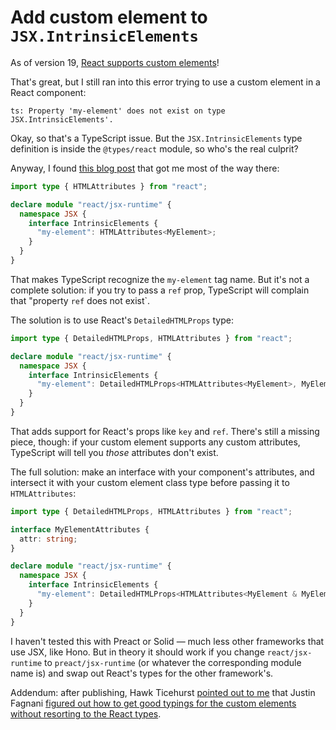 # Add custom element to `JSX.IntrinsicElements`

As of version 19, [React supports custom elements](https://custom-elements-everywhere.com/libraries/react/results/results.html)!

That's great, but I still ran into this error trying to use a custom element in a React component:

```
ts: Property 'my-element' does not exist on type JSX.IntrinsicElements'.
```

Okay, so that's a TypeScript issue. But the `JSX.IntrinsicElements` type definition is inside the `@types/react` module, so who's the real culprit?

Anyway, I found [this blog post](https://medium.com/@joelmalone/get-jsx-to-recognise-your-custom-element-in-react-or-preact-bf08d7522208) that got me most of the way there:

```ts
import type { HTMLAttributes } from "react";

declare module "react/jsx-runtime" {
  namespace JSX {
    interface IntrinsicElements {
      "my-element": HTMLAttributes<MyElement>;
    }
  }
}
```

That makes TypeScript recognize the `my-element` tag name. But it's not a complete solution: if you try to pass a `ref` prop, TypeScript will complain that "property `ref` does not exist`.

The solution is to use React's `DetailedHTMLProps` type:

```ts
import type { DetailedHTMLProps, HTMLAttributes } from "react";

declare module "react/jsx-runtime" {
  namespace JSX {
    interface IntrinsicElements {
      "my-element": DetailedHTMLProps<HTMLAttributes<MyElement>, MyElement>;
    }
  }
}
```

That adds support for React's props like `key` and `ref`. There's still a missing piece, though: if your custom element supports any custom attributes, TypeScript will tell you _those_ attributes don't exist.

The full solution: make an interface with your component's attributes, and intersect it with your custom element class type before passing it to `HTMLAttributes`:

```ts
import type { DetailedHTMLProps, HTMLAttributes } from "react";

interface MyElementAttributes {
  attr: string;
}

declare module "react/jsx-runtime" {
  namespace JSX {
    interface IntrinsicElements {
      "my-element": DetailedHTMLProps<HTMLAttributes<MyElement & MyElementAttributes>, MyElement>;
    }
  }
}
```

I haven't tested this with Preact or Solid — much less other frameworks that use JSX, like Hono. But in theory it should work if you change `react/jsx-runtime` to `preact/jsx-runtime` (or whatever the corresponding module name is) and swap out React's types for the other framework's.

Addendum: after publishing, Hawk Ticehurst [pointed out to me](https://bsky.app/profile/hawkticehurst.com/post/3lfeish53dc25) that Justin Fagnani [figured out how to get good typings for the custom elements without resorting to the React types](https://github.com/shoelace-style/shoelace/discussions/770#discussioncomment-2852125).
